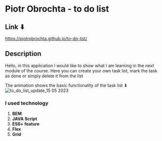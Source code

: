 # Piotr Obrochta - to do list
## Link ⬇
https://piotrobrochta.github.io/to-do-list/
## Description
Hello, in this application I would like to show what I am learning in the next module of the course. Here you can create your own task list, mark the task as done or simply delete it from the list

The animation shows the basic functionality of the task list ⬇
![to_do_list_update_15 05 2023](https://github.com/PiotrObrochta/to-do-list/assets/122232161/ff7b7a8d-8439-4bdf-8267-558fb0e4213c)


### I used technology 

1. **BEM**  
2. **JAVA Script**
3. **ES6+ feature** 
4. **Flex**
5. **Grid**

